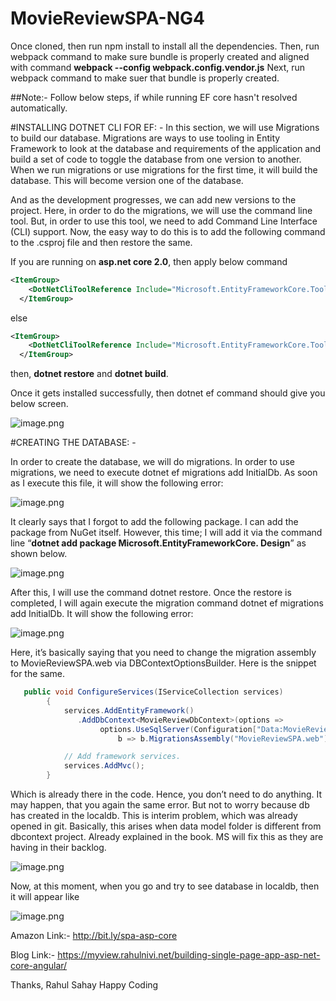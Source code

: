 # MovieReviewSPA-NG4
Once cloned, then run npm install to install all the dependencies. Then, run webpack command to make sure bundle is properly created and aligned with command **webpack --config webpack.config.vendor.js**
Next, run webpack command to make suer that bundle is properly created.

##Note:- Follow below steps, if while running EF core hasn't resolved automatically.

#INSTALLING DOTNET CLI FOR EF: -
In this section, we will use Migrations to build our database. Migrations are ways to use tooling in Entity Framework to look at the database and requirements of the application and build a set of code to toggle the database from one version to another. When we run migrations or use migrations for the first time, it will build the database. This will become version one of the database. 

And as the development progresses, we can add new versions to the project. Here, in order to do the migrations, we will use the command line tool. But, in order to use this tool, we need to add Command Line Interface (CLI) support. Now, the easy way to do this is to add the following command to the .csproj file and then restore the same.

If you are running on **asp.net core 2.0**, then apply below command 

```xml
<ItemGroup>
    <DotNetCliToolReference Include="Microsoft.EntityFrameworkCore.Tools.DotNet" Version="2.0.0" />
  </ItemGroup>
 ```
 else
```xml
<ItemGroup>
    <DotNetCliToolReference Include="Microsoft.EntityFrameworkCore.Tools.DotNet" Version="1.0.0" />
  </ItemGroup>
 ```
 then, **dotnet restore** and **dotnet build**.

Once it gets installed successfully, then dotnet ef command should give you below screen.

![image.png](https://user-images.githubusercontent.com/3886381/37359616-18566642-2714-11e8-8715-75e997bbdb45.png)

#CREATING THE DATABASE: -

In order to create the database, we will do migrations. In order to use migrations, we need to execute dotnet ef migrations add InitialDb. As soon as I execute this file, it will show the following error:

![image.png](https://user-images.githubusercontent.com/3886381/37359653-3181b270-2714-11e8-83a1-4828d6bd33b2.png)

It clearly says that I forgot to add the following package. I can add the package from NuGet itself. However, this time; I will add it via the command line
 “**dotnet add package Microsoft.EntityFrameworkCore. Design**” as shown below.

![image.png](https://user-images.githubusercontent.com/3886381/37359696-4c4b5e1c-2714-11e8-9863-7a9ce4aa7b6c.png)

After this, I will use the command dotnet restore. Once the restore is completed, I will again execute the migration command dotnet ef migrations add InitialDb. It will show the following error:

![image.png](https://user-images.githubusercontent.com/3886381/37359751-6c465b5e-2714-11e8-8294-9a132eae63c1.png)

Here, it’s basically saying that you need to change the migration assembly to MovieReviewSPA.web via DBContextOptionsBuilder. Here is the snippet for the same. 

```cs
   public void ConfigureServices(IServiceCollection services)
        {
            services.AddEntityFramework()
               .AddDbContext<MovieReviewDbContext>(options =>
                    options.UseSqlServer(Configuration["Data:MovieReviewSPA:ConnectionString"],
                        b => b.MigrationsAssembly("MovieReviewSPA.web")));

            // Add framework services.
            services.AddMvc();
        }
```
Which is already there in the code. Hence, you don’t need to do anything. It may happen, that you again the same error. But not to worry because db has created in the localdb. This is interim problem, which was already opened in git. Basically, this arises when data model folder is different from dbcontext project. Already explained in the book. MS will fix this as they are having in their backlog.

![image.png](https://user-images.githubusercontent.com/3886381/37359790-849adbda-2714-11e8-918f-7f1f1db756c5.png)

Now, at this moment, when you go and try to see database in localdb, then it will appear like 

![image.png](https://user-images.githubusercontent.com/3886381/37359839-a366cdee-2714-11e8-9807-aef5e7e1e905.png)

Amazon Link:- http://bit.ly/spa-asp-core

Blog Link:-  https://myview.rahulnivi.net/building-single-page-app-asp-net-core-angular/

Thanks,
Rahul Sahay
Happy Coding
 

